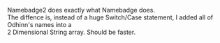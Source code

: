 Namebadge2 does exactly what Namebadge does.<br>
The diffence is, instead of a huge Switch/Case statement, I added all of Odhinn's names into a <br>
2 Dimensional String array. Should be faster.
